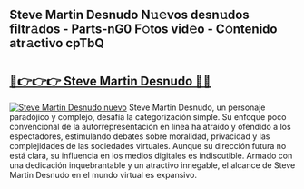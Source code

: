 ## Steve Martin Desnudo N𝚞𝚎vos desn𝚞dos filtr𝚊dos - Parts-nG0 F𝚘tos vid𝚎o - C𝚘ntenido atr𝚊ctivo cpTbQ

# <h2><a href="http://mb6hoeo.tromn.icu/?c=Steve+Martin+Desnudo">🔗👉👉👉 Steve Martin Desnudo 🔗🔗</a></h2>

[![Steve Martin Desnudo nuevo](https://i.imgur.com/pEAQMta.gif)](http://mb6hoeo.tromn.icu/?c=Steve+Martin+Desnudo)
Steve Martin Desnudo, un personaje paradójico y complejo, desafía la categorización simple. Su enfoque poco convencional de la autorrepresentación en línea ha atraído y ofendido a los espectadores, estimulando debates sobre moralidad, privacidad y las complejidades de las sociedades virtuales. Aunque su dirección futura no está clara, su influencia en los medios digitales es indiscutible. Armado con una dedicación inquebrantable y un atractivo innegable, el alcance de Steve Martin Desnudo en el mundo virtual es expansivo.
